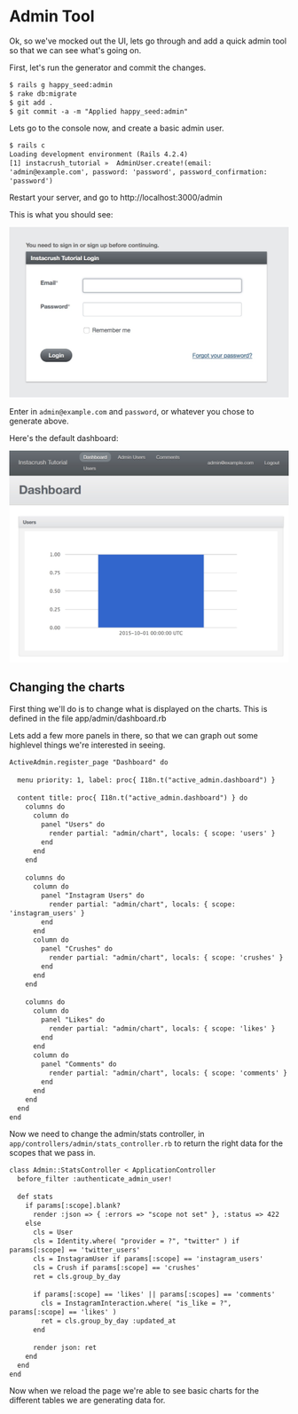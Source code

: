 # Admin Tool

Ok, so we've mocked out the UI, lets go through and add a quick admin tool so that we can see what's going on.

First, let's run the generator and commit the changes.

```
$ rails g happy_seed:admin
$ rake db:migrate
$ git add .
$ git commit -a -m "Applied happy_seed:admin"
```

Lets go to the console now, and create a basic admin user.

```
$ rails c
Loading development environment (Rails 4.2.4)
[1] instacrush_tutorial »  AdminUser.create!(email: 'admin@example.com', password: 'password', password_confirmation: 'password')
```

Restart your server, and go to http://localhost:3000/admin

This is what you should see:

![](Login___Instacrush_Tutorial.jpg)

Enter in `admin@example.com` and `password`, or whatever you chose to generate above.

Here's the default dashboard:

![](Dashboard___Instacrush_Tutorial.jpg)

## Changing the charts

First thing we'll do is to change what is displayed on the charts.  This is defined in the file app/admin/dashboard.rb

Lets add a few more panels in there, so that we can graph out some highlevel things we're interested in seeing.

```
ActiveAdmin.register_page "Dashboard" do

  menu priority: 1, label: proc{ I18n.t("active_admin.dashboard") }

  content title: proc{ I18n.t("active_admin.dashboard") } do
    columns do
      column do
        panel "Users" do
          render partial: "admin/chart", locals: { scope: 'users' }
        end
      end
    end

    columns do
      column do
        panel "Instagram Users" do
          render partial: "admin/chart", locals: { scope: 'instagram_users' }
        end
      end
      column do
        panel "Crushes" do
          render partial: "admin/chart", locals: { scope: 'crushes' }
        end
      end
    end

    columns do
      column do
        panel "Likes" do
          render partial: "admin/chart", locals: { scope: 'likes' }
        end
      end
      column do
        panel "Comments" do
          render partial: "admin/chart", locals: { scope: 'comments' }
        end
      end
    end
  end
end
```

Now we need to change the admin/stats controller, in `app/controllers/admin/stats_controller.rb` to return the right data for the scopes that we pass in.

```
class Admin::StatsController < ApplicationController
  before_filter :authenticate_admin_user!

  def stats
    if params[:scope].blank?
      render :json => { :errors => "scope not set" }, :status => 422
    else
      cls = User
      cls = Identity.where( "provider = ?", "twitter" ) if params[:scope] == 'twitter_users'
      cls = InstagramUser if params[:scope] == 'instagram_users'
      cls = Crush if params[:scope] == 'crushes'
      ret = cls.group_by_day

      if params[:scope] == 'likes' || params[:scopes] == 'comments'
        cls = InstagramInteraction.where( "is_like = ?", params[:scope] == 'likes' )
        ret = cls.group_by_day :updated_at
      end

      render json: ret
    end
  end
end
```

Now when we reload the page we're able to see basic charts for the different tables we are generating data for.


